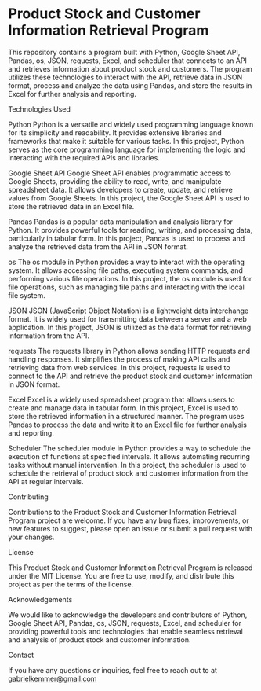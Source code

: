 # Product Stock and Customer Information Retrieval Program 

This repository contains a program built with Python, Google Sheet API, Pandas, os, JSON, requests, Excel, 
and scheduler that connects to an API and retrieves information about product stock and customers. The program utilizes 
these technologies to interact with the API, retrieve data in JSON format, process and analyze the data using Pandas, and store 
the results in Excel for further analysis and reporting.

Technologies Used

Python
Python is a versatile and widely used programming language known for its simplicity and readability. It provides extensive 
libraries and frameworks that make it suitable for various tasks. In this project, Python serves as the core programming language 
for implementing the logic and interacting with the required APIs and libraries.

Google Sheet API
Google Sheet API enables programmatic access to Google Sheets, providing the ability to read, write, and manipulate spreadsheet data. 
It allows developers to create, update, and retrieve values from Google Sheets. In this project, the Google Sheet API is used to store 
the retrieved data in an Excel file.

Pandas
Pandas is a popular data manipulation and analysis library for Python. It provides powerful tools for reading, writing, and processing 
data, particularly in tabular form. In this project, Pandas is used to process and analyze the retrieved data from the API in JSON format.

os
The os module in Python provides a way to interact with the operating system. It allows accessing file paths, executing system commands, 
and performing various file operations. In this project, the os module is used for file operations, such as managing file paths and 
interacting with the local file system.

JSON
JSON (JavaScript Object Notation) is a lightweight data interchange format. It is widely used for transmitting data between a server 
and a web application. In this project, JSON is utilized as the data format for retrieving information from the API.

requests
The requests library in Python allows sending HTTP requests and handling responses. It simplifies the process of making API calls 
and retrieving data from web services. In this project, requests is used to connect to the API and retrieve the product stock and 
customer information in JSON format.

Excel
Excel is a widely used spreadsheet program that allows users to create and manage data in tabular form. In this project, Excel is 
used to store the retrieved information in a structured manner. The program uses Pandas to process the data and write it to an Excel 
file for further analysis and reporting.

Scheduler
The scheduler module in Python provides a way to schedule the execution of functions at specified intervals. It allows automating 
recurring tasks without manual intervention. In this project, the scheduler is used to schedule the retrieval of product stock and 
customer information from the API at regular intervals.

Contributing

Contributions to the Product Stock and Customer Information Retrieval Program project are welcome. 
If you have any bug fixes, improvements, or new features to suggest, please open an issue or submit a pull request with your changes.

License

This Product Stock and Customer Information Retrieval Program is released under the MIT License. You are free to use, modify, 
and distribute this project as per the terms of the license.

Acknowledgements

We would like to acknowledge the developers and contributors of Python, Google Sheet API, Pandas, os, JSON, requests, Excel, 
and scheduler for providing powerful tools and technologies that enable seamless retrieval and analysis of product stock and customer 
information.

Contact

If you have any questions or inquiries, feel free to reach out to at gabrielkemmer@gmail.com

